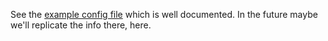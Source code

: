 See the [example config file](https://github.com/raintank/metrictank/blob/master/metrictank-sample.ini)
which is well documented. In the future maybe we'll replicate the info there, here.

